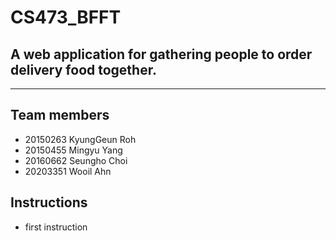 # CS473_BFFT
## A web application for gathering people to order delivery food together.
------------------------------------------
## Team members  
- 20150263 KyungGeun Roh  
- 20150455 Mingyu Yang  
- 20160662 Seungho Choi  
- 20203351 Wooil Ahn  


## Instructions
- first instruction

